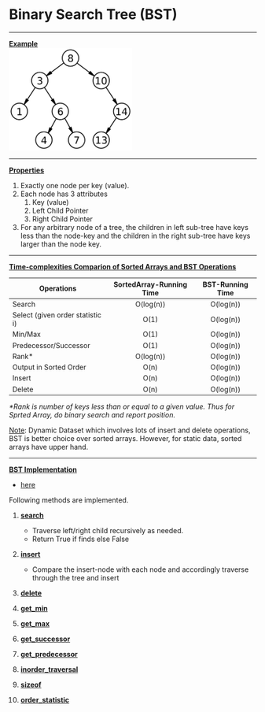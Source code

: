 # Binary Search Tree (BST)

***
<ins>**Example**</ins></br>
<img src="./Binary_search_tree.png" alt="drawing" width="250"/>

***
<ins>**Properties**</ins>
1. Exactly one node per key (value).
2. Each node has 3 attributes
    1. Key (value)
    2. Left Child Pointer
    3. Right Child Pointer
3. For any arbitrary node of a tree, the children in left sub-tree have keys less than the node-key and the children
in the right sub-tree have keys larger than the node key.

***
<ins>**Time-complexities Comparion of Sorted Arrays and BST Operations**</ins>

| Operations    | SortedArray-Running Time  |   BST-Running Time        |
|---------------|:-------------------------:|:-------------------------:|
| Search        |   O(log(n))               |   O(log(n))               |
| Select (given order statistic i) | O(1)   |   O(log(n))               |
| Min/Max       |   O(1)                    |   O(log(n))               |
| Predecessor/Successor |   O(1)            |   O(log(n))               |
| Rank*         | O(log(n))                 |   O(log(n))               |
| Output in Sorted Order|   O(n)            |   O(log(n))               |
| Insert        |   O(n)                    |   O(log(n))               |
| Delete        |   O(n)                    |   O(log(n))               |

*\*Rank is number of keys less than or equal to a given value. Thus for Sprted Array, do binary search and report position.*</br>

<ins>Note</ins>: Dynamic Dataset which involves lots of insert and delete operations, BST is better choice over sorted arrays. However, for static data, sorted arrays have upper hand.</br>

*** 
<ins>**BST Implementation**</ins>
- [here](./binary-search-tree.py)

Following methods are implemented. 
1. <ins>**search**</ins>
    - Traverse left/right child recursively as needed.
    - Return True if finds else False

2. <ins>**insert**</ins>
    - Compare the insert-node with each node and accordingly traverse through the tree and insert 

3. <ins>**delete**</ins>
4. <ins>**get_min**</ins>
5. <ins>**get_max**</ins>
6. <ins>**get_successor**</ins>
7. <ins>**get_predecessor**</ins>
8. <ins>**inorder_traversal**</ins>
9. <ins>**sizeof**</ins>
10. <ins>**order_statistic**</ins>



    
    
    
    


